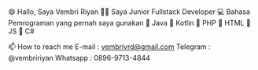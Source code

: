 :smile: Hallo, Saya Vembri Riyan
:man_technologist: Saya Junior Fullstack Developer
:computer: Bahasa Pemrograman yang pernah saya gunakan
:pushpin: Java
:pushpin: Kotlin
:pushpin: PHP
:pushpin: HTML
:pushpin: JS
:pushpin: C#

📫 How to reach me 
E-mail : vembrivrd@gmail.com
Telegram : @vembririyan
Whatsapp : 0896-9713-4844
